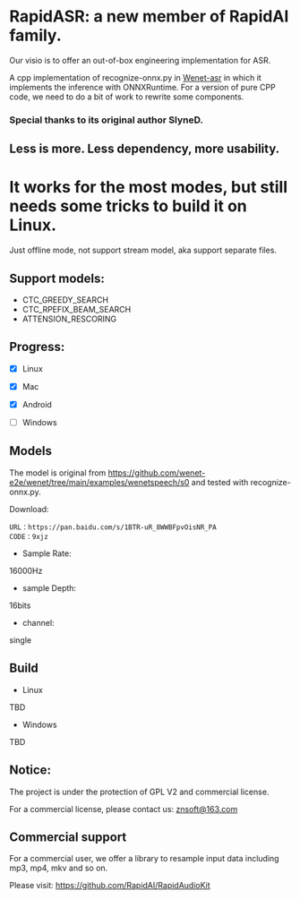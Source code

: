 # RapidASR: a new member of RapidAI family.

Our visio is to offer an out-of-box engineering implementation for ASR.

A cpp implementation of recognize-onnx.py in [Wenet-asr](https://github.com/wenet-e2e/wenet) in which it implements the inference with ONNXRuntime. For a version of pure CPP code, we need to do a bit of work to rewrite some components.

### Special thanks to its original author SlyneD.

## Less is more. Less dependency, more usability.


# It works for the most modes, but still needs some  tricks to build it on Linux.

Just offline mode, not support stream model, aka support  separate files.

## Support models:

- CTC_GREEDY_SEARCH
- CTC_RPEFIX_BEAM_SEARCH
- ATTENSION_RESCORING 

## Progress:    

- [x] Linux
- [x] Mac
- [x] Android
- [ ] Windows



## Models

The model is original from https://github.com/wenet-e2e/wenet/tree/main/examples/wenetspeech/s0 and tested with recognize-onnx.py.

Download:
```
URL：https://pan.baidu.com/s/1BTR-uR_8WWBFpvOisNR_PA 
CODE：9xjz 

```
- Sample Rate:

16000Hz

- sample Depth:

16bits

- channel:

single

## Build

- Linux 

 TBD
- Windows

 TBD

## Notice:

The project is under the protection of GPL V2 and commercial license.

For a commercial license, please contact us: znsoft@163.com

## Commercial support

For a commercial user, we offer a library to resample input data including mp3, mp4, mkv  and so on.

Please visit: https://github.com/RapidAI/RapidAudioKit
